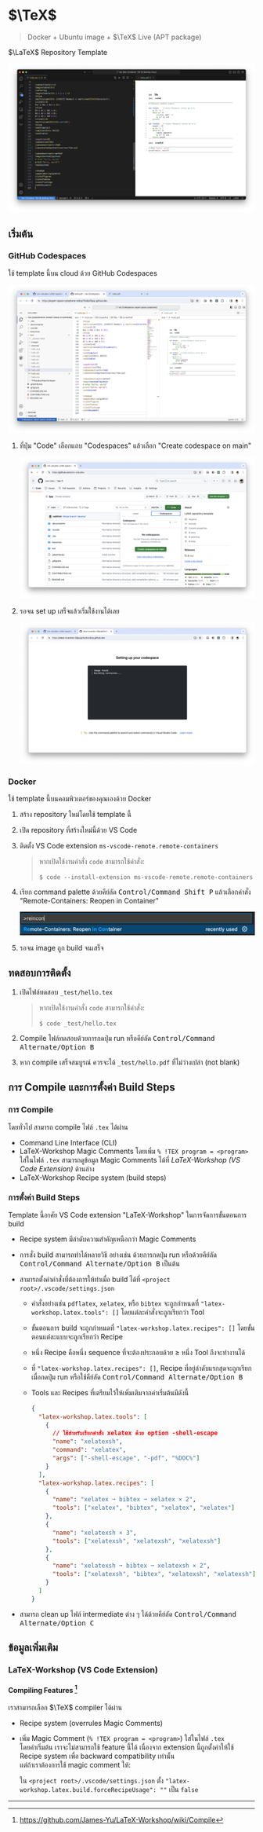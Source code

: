 # $\TeX$

> Docker + Ubuntu image + $\TeX$ Live (APT package)

$\LaTeX$ Repository Template

![tex-hero.png](_tex/assets/images/tex-hero.png)

## เริ่มต้น

### GitHub Codespaces

ใช้ template นี้บน cloud ด้วย GitHub Codespaces

![tex-codespaces.png](_tex/assets/images/tex-codespaces.png)

1. ที่ปุ่ม "Code" เลือกแถบ "Codespaces" แล้วเลือก "Create codespace on main"

    ![setting-up-codespace-01.png](_tex/assets/images/setting-up-codespace-01.png)
1. รอจน set up เสร็จแล้วเริ่มใช้งานได้เลย

    ![setting-up-codespace-02.png](_tex/assets/images/setting-up-codespace-02.png)

### Docker

ใช้ template นี้บนคอมพิวเตอร์ของคุณเองด้วย Docker

1.  สร้าง repository ใหม่โดยใช้ template นี้
1.  เปิด repository ที่สร้างใหม่นี้ด้วย VS Code
1.  ติดตั้ง VS Code extension `ms-vscode-remote.remote-containers`

    > หากเปิดใช้งานคำสั่ง `code` สามารถใช้คำสั่ง:
    >
    >     $ code --install-extension ms-vscode-remote.remote-containers

1.  เรียก command palette ด้วยคีย์ลัด <kbd><kbd>Control/Command</kbd> <kbd>Shift</kbd> <kbd>P</kbd></kbd>
    แล้วเลือกคำสั่ง "Remote-Containers: Reopen in Container"

    ![reincon.png](_tex/assets/images/reincon.png)

1.  รอจน image ถูก build จนเสร็จ

## ทดสอบการติดตั้ง

1.  เปิดไฟล์ทดสอบ `_test/hello.tex`

    > หากเปิดใช้งานคำสั่ง `code` สามารถใช้คำสั่ง:
    >
    >     $ code _test/hello.tex

1.  Compile ไฟล์ทดสอบด้วยการกดปุ่ม run หรือคีย์ลัด <kbd><kbd>Control/Command</kbd> <kbd>Alternate/Option</kbd> <kbd>B</kbd></kbd>
1.  หาก compile เสร็จสมบูรณ์ ควรจะได้ `_test/hello.pdf` ที่ไม่ว่างเปล่า (not blank)

## การ Compile และการตั้งค่า Build Steps

### การ Compile

โดยทั่วไป สามารถ compile ไฟล์ `.tex` ได้ผ่าน

- Command Line Interface (CLI)
- LaTeX-Workshop Magic Comments โดยเพิ่ม `% !TEX program = <program>` ใส่ในไฟล์ `.tex` สามารถดูข้อมูล Magic Comments ได้ที่ *LaTeX-Workshop (VS Code Extension)* ด้านล่าง
- LaTeX-Workshop Recipe system (build steps)

### การตั้งค่า Build Steps

Template นี้อาศัย VS Code extension "LaTeX-Workshop" ในการจัดการขั้นตอนการ build

- Recipe system มีลำดับความสำคัญเหนือกว่า Magic Comments
- การสั่ง build สามารถทำได้หลายวิธี อย่างเช่น ด้วยการกดปุ่ม run หรือด้วยคีย์ลัด <kbd><kbd>Control/Command</kbd> <kbd>Alternate/Option</kbd> <kbd>B</kbd></kbd> เป็นต้น
- สามารถตั้งค่าคำสั่งที่ต้องการให้ทำเมื่อ build ได้ที่ `<project root>/.vscode/settings.json`

  - คำสั่งอย่างเช่น `pdflatex`, `xelatex`, หรือ `bibtex` จะถูกกำหนดที่ `"latex-workshop.latex.tools": []` โดยแต่ละคำสั่งจะถูกเรียกว่า Tool
  - ขั้นตอนการ build จะถูกกำหนดที่ `"latex-workshop.latex.recipes": []` โดยขั้นตอนแต่ละแบบจะถูกเรียกว่า Recipe
  - หนึ่ง Recipe คือหนึ่ง sequence ที่จะต้องประกอบด้วย $\ge$ หนึ่ง Tool ถึงจะทำงานได้
  - ที่ `"latex-workshop.latex.recipes": []`, Recipe ที่อยู่ลำดับแรกสุดจะถูกเรียกเมื่อกดปุ่ม run หรือใช้คีย์ลัด <kbd><kbd>Control/Command</kbd> <kbd>Alternate/Option</kbd> <kbd>B</kbd></kbd>
  - Tools และ Recipes ที่เตรียมไว้ให้เพิ่มเติมจากค่าเริ่มต้นมีดังนี้

    ```json
    {
      "latex-workshop.latex.tools": [
        {
          // ใช้สำหรับเรียกคำสั่ง xelatex ด้วย option -shell-escape
          "name": "xelatexsh",
          "command": "xelatex",
          "args": ["-shell-escape", "-pdf", "%DOC%"]
        }
      ],
      "latex-workshop.latex.recipes": [
        {
          "name": "xelatex ➞ bibtex ➞ xelatex × 2",
          "tools": ["xelatex", "bibtex", "xelatex", "xelatex"]
        },
        {
          "name": "xelatexsh × 3",
          "tools": ["xelatexsh", "xelatexsh", "xelatexsh"]
        },
        {
          "name": "xelatexsh ➞ bibtex ➞ xelatexsh × 2",
          "tools": ["xelatexsh", "bibtex", "xelatexsh", "xelatexsh"]
        }
      ]
    }
    ```

- สามารถ clean up ไฟล์ intermediate ต่าง ๆ ได้ด้วยคีย์ลัด <kbd><kbd>Control/Command</kbd> <kbd>Alternate/Option</kbd> <kbd>C</kbd></kbd>

## ข้อมูลเพิ่มเติม

### LaTeX-Workshop (VS Code Extension)

#### Compiling Features [^1]

เราสามารถเลือก $\TeX$ compiler ได้ผ่าน

- Recipe system (overrules Magic Comments)
- เพิ่ม Magic Comment (`% !TEX program = <program>`) ใส่ในไฟล์ `.tex`  
   โดยค่าเริ่มต้น เราจะไม่สามารถใช้ feature นี้ได้ เนื่องจาก extension นี้ถูกตั้งค่าให้ใช้ Recipe system เพื่อ backward compatibility เท่านั้น  
   แต่ถ้าเราต้องการใช้ magic comment ให้:

  ใน `<project root>/.vscode/settings.json` ตั้ง `"latex-workshop.latex.build.forceRecipeUsage": ""` เป็น `false`

---

[^1]: https://github.com/James-Yu/LaTeX-Workshop/wiki/Compile
